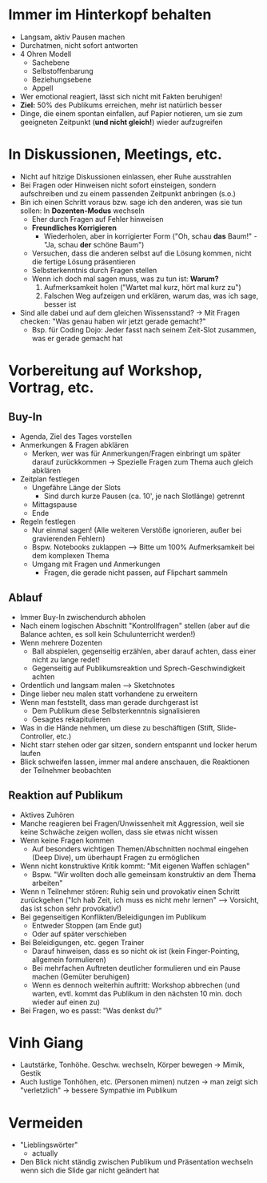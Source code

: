 # Immer im Hinterkopf behalten

- Langsam, aktiv Pausen machen
- Durchatmen, nicht sofort antworten
- 4 Ohren Modell
  - Sachebene
  - Selbstoffenbarung
  - Beziehungsebene
  - Appell
- Wer emotional reagiert, lässt sich nicht mit Fakten beruhigen!
- **Ziel:** 50% des Publikums erreichen, mehr ist natürlich besser
- Dinge, die einem spontan einfallen, auf Papier notieren, um sie zum geeigneten Zeitpunkt (**und nicht gleich!**) wieder aufzugreifen

# In Diskussionen, Meetings, etc.

- Nicht auf hitzige Diskussionen einlassen, eher Ruhe ausstrahlen
- Bei Fragen oder Hinweisen nicht sofort einsteigen, sondern aufschreiben und zu einem passenden Zeitpunkt anbringen (s.o.)
- Bin ich einen Schritt voraus bzw. sage ich den anderen, was sie tun sollen: In **Dozenten-Modus** wechseln
  - Eher durch Fragen auf Fehler hinweisen
  - **Freundliches Korrigieren**
    - Wiederholen, aber in korrigierter Form ("Oh, schau **das** Baum!" - "Ja, schau **der** schöne Baum")
  - Versuchen, dass die anderen selbst auf die Lösung kommen, nicht die fertige Lösung präsentieren
  - Selbsterkenntnis durch Fragen stellen
  - Wenn ich doch mal sagen muss, was zu tun ist: **Warum?**
    1. Aufmerksamkeit holen ("Wartet mal kurz, hört mal kurz zu")
    2. Falschen Weg aufzeigen und erklären, warum das, was ich sage, besser ist
- Sind alle dabei und auf dem gleichen Wissensstand? -> Mit Fragen checken: "Was genau haben wir jetzt gerade gemacht?"
  - Bsp. für Coding Dojo: Jeder fasst nach seinem Zeit-Slot zusammen, was er gerade gemacht hat

# Vorbereitung auf Workshop, Vortrag, etc.

## Buy-In

- Agenda, Ziel des Tages vorstellen
- Anmerkungen & Fragen abklären
  - Merken, wer was für Anmerkungen/Fragen einbringt um später darauf zurückkommen -> Spezielle Fragen zum Thema auch gleich abklären
- Zeitplan festlegen
  - Ungefähre Länge der Slots
    - Sind durch kurze Pausen (ca. 10', je nach Slotlänge) getrennt
  - Mittagspause
  - Ende
- Regeln festlegen
  - Nur einmal sagen! (Alle weiteren Verstöße ignorieren, außer bei gravierenden Fehlern)
  - Bspw. Notebooks zuklappen --> Bitte um 100% Aufmerksamkeit bei dem komplexen Thema
  - Umgang mit Fragen und Anmerkungen
    - Fragen, die gerade nicht passen, auf Flipchart sammeln

## Ablauf

- Immer Buy-In zwischendurch abholen
- Nach einem logischen Abschnitt "Kontrollfragen" stellen (aber auf die Balance achten, es soll kein Schulunterricht werden!)
- Wenn mehrere Dozenten
  - Ball abspielen, gegenseitig erzählen, aber darauf achten, dass einer nicht zu lange redet!
  - Gegenseitig auf Publikumsreaktion und Sprech-Geschwindigkeit achten
- Ordentlich und langsam malen --> Sketchnotes
- Dinge lieber neu malen statt vorhandene zu erweitern
- Wenn man feststellt, dass man gerade durchgerast ist
  - Dem Publikum diese Selbsterkenntnis signalisieren
  - Gesagtes rekapitulieren
- Was in die Hände nehmen, um diese zu beschäftigen (Stift, Slide-Controller, etc.)
- Nicht starr stehen oder gar sitzen, sondern entspannt und locker herum laufen
- Blick schweifen lassen, immer mal andere anschauen, die Reaktionen der Teilnehmer beobachten

## Reaktion auf Publikum

- Aktives Zuhören
- Manche reagieren bei Fragen/Unwissenheit mit Aggression, weil sie keine Schwäche zeigen wollen, dass sie etwas nicht wissen
- Wenn keine Fragen kommen
  - Auf besonders wichtigen Themen/Abschnitten nochmal eingehen (Deep Dive), um überhaupt Fragen zu ermöglichen
- Wenn nicht konstruktive Kritik kommt: "Mit eigenen Waffen schlagen"
  - Bspw. "Wir wollten doch alle gemeinsam konstruktiv an dem Thema arbeiten"
- Wenn n Teilnehmer stören: Ruhig sein und provokativ einen Schritt zurückgehen ("Ich hab Zeit, ich muss es nicht mehr lernen" --> Vorsicht, das ist schon sehr provokativ!)
- Bei gegenseitigen Konflikten/Beleidigungen im Publikum
  - Entweder Stoppen (am Ende gut)
  - Oder auf später verschieben
- Bei Beleidigungen, etc. gegen Trainer
  - Darauf hinweisen, dass es so nicht ok ist (kein Finger-Pointing, allgemein formulieren)
  - Bei mehrfachen Auftreten deutlicher formulieren und ein Pause machen (Gemüter beruhigen)
  - Wenn es dennoch weiterhin auftritt: Workshop abbrechen (und warten, evtl. kommt das Publikum in den nächsten 10 min. doch wieder auf einen zu)
- Bei Fragen, wo es passt: "Was denkst du?"

# Vinh Giang

- Lautstärke, Tonhöhe. Geschw. wechseln, Körper bewegen -> Mimik, Gestik
- Auch lustige Tonhöhen, etc. (Personen mimen) nutzen -> man zeigt sich "verletzlich" -> bessere Sympathie im Publikum

# Vermeiden

- "Lieblingswörter"
  - actually
- Den Blick nicht ständig zwischen Publikum und Präsentation wechseln wenn sich die Slide gar nicht geändert hat
